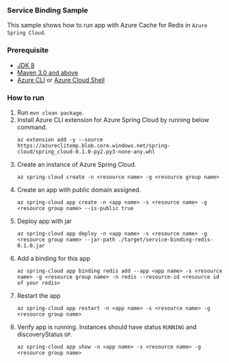 ### Service Binding Sample

This sample shows how to run app with Azure Cache for Redis in `Azure Spring Cloud`.

### Prerequisite

* [JDK 8](https://docs.microsoft.com/en-us/azure/java/jdk/java-jdk-install)
* [Maven 3.0 and above](http://maven.apache.org/install.html)
* [Azure CLI](https://docs.microsoft.com/en-us/cli/azure/install-azure-cli?view=azure-cli-latest) or [Azure Cloud Shell](https://docs.microsoft.com/en-us/azure/cloud-shell/overview)

### How to run 

1. Run `mvn clean package`.
1. Install Azure CLI extension for Azure Spring Cloud by running below command.
    ```
    az extension add -y --source https://azureclitemp.blob.core.windows.net/spring-cloud/spring_cloud-0.1.0-py2.py3-none-any.whl
    ```
1. Create an instance of Azure Spring Cloud.
    ```
    az spring-cloud create -n <resource name> -g <resource group name>
    ```
1. Create an app with public domain assigned.
    ```
    az spring-cloud app create -n <app name> -s <resource name> -g <resource group name> --is-public true 
    ```
1. Deploy app with jar
    ```
    az spring-cloud app deploy -n <app name> -s <resource name> -g <resource group name> --jar-path ./target/service-binding-redis-0.1.0.jar
    ```
1. Add a binding for this app
    ```
    az spring-cloud app binding redis add --app <app name> -s <resource name> -g <resource group name> -n redis --resource-id <resource id of your redis>
    ```
1. Restart the app
    ```
    az spring-cloud app restart -n <app name> -s <resource name> -g <resource group name>
    ```
1. Verify app is running. Instances should have status `RUNNING` and discoveryStatus `UP`. 
    ```
    az spring-cloud app show -n <app name> -s <resource name> -g <resource group name>
    ```
